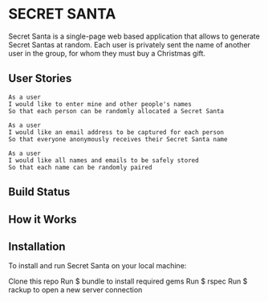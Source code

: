 # SECRET SANTA

Secret Santa is a single-page web based application that allows to generate Secret Santas at random. Each user is privately sent the name of another user in the group, for whom they must buy a Christmas gift.

User Stories
--------
```
As a user
I would like to enter mine and other people's names
So that each person can be randomly allocated a Secret Santa

As a user
I would like an email address to be captured for each person
So that everyone anonymously receives their Secret Santa name

As a user
I would like all names and emails to be safely stored
So that each name can be randomly paired
```

Build Status
--------
How it Works
--------
Installation
--------
To install and run Secret Santa on your local machine:

Clone this repo
Run $ bundle to install required gems
Run $ rspec
Run $ rackup to open a new server connection
